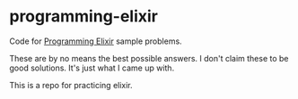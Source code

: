 # programming-elixir
Code for [Programming Elixir](https://pragprog.com/book/elixir/programming-elixir) sample problems. 

These are by no means the best possible answers. I don't claim these to be good solutions. It's just what I came up with.

This is a repo for practicing elixir.



